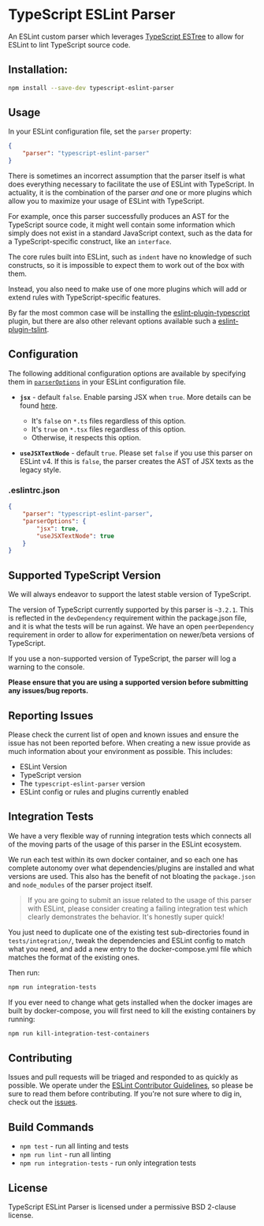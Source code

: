 # TypeScript ESLint Parser

An ESLint custom parser which leverages [TypeScript ESTree](https://github.com/typescript-eslint/typescript-eslint/tree/master/packages/typescript-estree) to allow for ESLint to lint TypeScript source code.


## Installation:

```sh
npm install --save-dev typescript-eslint-parser
```

## Usage

In your ESLint configuration file, set the `parser` property:

```json
{
    "parser": "typescript-eslint-parser"
}
```

There is sometimes an incorrect assumption that the parser itself is what does everything necessary to facilitate the use of ESLint with TypeScript. In actuality, it is the combination of the parser _and_ one or more plugins which allow you to maximize your usage of ESLint with TypeScript.

For example, once this parser successfully produces an AST for the TypeScript source code, it might well contain some information which simply does not exist in a standard JavaScript context, such as the data for a TypeScript-specific construct, like an `interface`.

The core rules built into ESLint, such as `indent` have no knowledge of such constructs, so it is impossible to expect them to work out of the box with them.

Instead, you also need to make use of one more plugins which will add or extend rules with TypeScript-specific features.

By far the most common case will be installing the [eslint-plugin-typescript](https://github.com/nzakas/eslint-plugin-typescript) plugin, but there are also other relevant options available such a [eslint-plugin-tslint](https://github.com/JamesHenry/eslint-plugin-tslint).

## Configuration

The following additional configuration options are available by specifying them in [`parserOptions`](https://eslint.org/docs/user-guide/configuring#specifying-parser-options) in your ESLint configuration file.

- **`jsx`** - default `false`. Enable parsing JSX when `true`. More details can be found [here](https://www.typescriptlang.org/docs/handbook/jsx.html).
    - It's `false` on `*.ts` files regardless of this option.
    - It's `true` on `*.tsx` files regardless of this option.
    - Otherwise, it respects this option.

- **`useJSXTextNode`** - default `true`. Please set `false` if you use this parser on ESLint v4. If this is `false`, the parser creates the AST of JSX texts as the legacy style.

### .eslintrc.json

```json
{
    "parser": "typescript-eslint-parser",
    "parserOptions": {
        "jsx": true,
        "useJSXTextNode": true
    }
}
```

## Supported TypeScript Version

We will always endeavor to support the latest stable version of TypeScript.

The version of TypeScript currently supported by this parser is `~3.2.1`. This is reflected in the `devDependency` requirement within the package.json file, and it is what the tests will be run against. We have an open `peerDependency` requirement in order to allow for experimentation on newer/beta versions of TypeScript.

If you use a non-supported version of TypeScript, the parser will log a warning to the console.

**Please ensure that you are using a supported version before submitting any issues/bug reports.**

## Reporting Issues

Please check the current list of open and known issues and ensure the issue has not been reported before. When creating a new issue provide as much information about your environment as possible. This includes:

- ESLint Version
- TypeScript version
- The `typescript-eslint-parser` version
- ESLint config or rules and plugins currently enabled

## Integration Tests

We have a very flexible way of running integration tests which connects all of the moving parts of the usage of this parser in the ESLint ecosystem.

We run each test within its own docker container, and so each one has complete autonomy over what dependencies/plugins are installed and what versions are used. This also has the benefit of not bloating the `package.json` and `node_modules` of the parser project itself.

> If you are going to submit an issue related to the usage of this parser with ESLint, please consider creating a failing integration test which clearly demonstrates the behavior. It's honestly super quick!

You just need to duplicate one of the existing test sub-directories found in `tests/integration/`, tweak the dependencies and ESLint config to match what you need, and add a new entry to the docker-compose.yml file which matches the format of the existing ones.

Then run:

```sh
npm run integration-tests
```

If you ever need to change what gets installed when the docker images are built by docker-compose, you will first need to kill the existing containers by running:

```sh
npm run kill-integration-test-containers
```

## Contributing

Issues and pull requests will be triaged and responded to as quickly as possible. We operate under the [ESLint Contributor Guidelines](http://eslint.org/docs/developer-guide/contributing), so please be sure to read them before contributing. If you're not sure where to dig in, check out the [issues](https://github.com/eslint/typescript-eslint-parser/issues).

## Build Commands

- `npm test` - run all linting and tests
- `npm run lint` - run all linting
- `npm run integration-tests` - run only integration tests

## License

TypeScript ESLint Parser is licensed under a permissive BSD 2-clause license.
